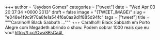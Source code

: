 
+++
author = "Jaydson Gomes"
categories = ["tweet"]
date = "Wed Apr 03 20:37:34 +0000 2013"
draft = false
image = "{TWEET_IMAGE}"
slug = "e048e4f9c9f70a8fe1a544f6a0aa9d1f885d94fc"
tags = ["tweet"]
title = """Caralho!!! Black Sabbath ..."""
+++
Caralho!!! Black Sabbath em Porto Alegre com Megadeth abrindo o show. Podem cobrar 1000 reais que eu vou! http://t.co/Owa8BsCa4L
